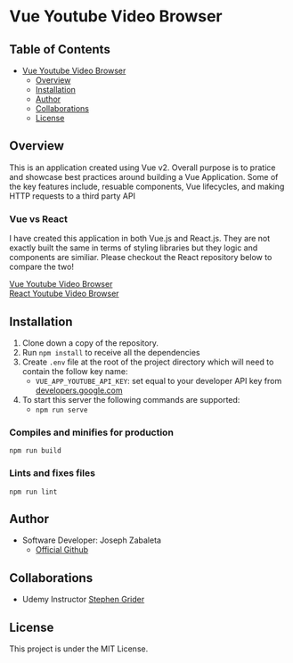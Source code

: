 # Vue Youtube Video Browser

## Table of Contents

-   [Vue Youtube Video Browser](#vue-youtube-video-browser)
    -   [Overview](#overview)
    -   [Installation](#installation)
    -   [Author](#author)
    -   [Collaborations](#collaborations)
    -   [License](#license)

## Overview

This is an application created using Vue v2. Overall purpose is to pratice and showcase best practices around building a Vue Application. Some of the key features include, resuable components, Vue lifecycles, and making HTTP requests to a third party API

### Vue vs React

I have created this application in both Vue.js and React.js. They are not exactly built the same in terms of styling libraries but they logic and components are similiar. Please checkout the React repository below to compare the two!

[Vue Youtube Video Browser](https://github.com/joseph-zabaleta/vue-video-browser)  
[React Youtube Video Browser](https://github.com/joseph-zabaleta/react-video-browser.git)

## Installation

1. Clone down a copy of the repository.
2. Run `npm install` to receive all the dependencies
3. Create `.env` file at the root of the project directory which will need to contain the follow key name:
    - `VUE_APP_YOUTUBE_API_KEY`: set equal to your developer API key from [developers.google.com](developers.google.com)
4. To start this server the following commands are supported:
    - `npm run serve`

### Compiles and minifies for production

```
npm run build
```

### Lints and fixes files

```
npm run lint
```

## Author

-   Software Developer: Joseph Zabaleta
    -   [Official Github](https://github.com/joseph-zabaleta)

## Collaborations

-   Udemy Instructor [Stephen Grider](https://www.udemy.com/user/sgslo/)

## License

This project is under the MIT License.
